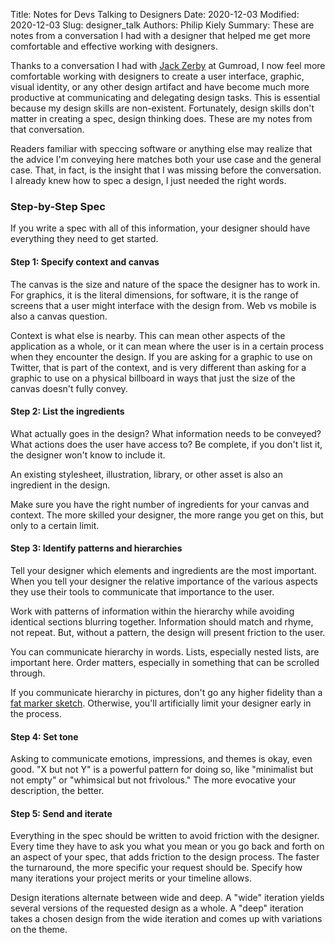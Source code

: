 Title: Notes for Devs Talking to Designers
Date: 2020-12-03
Modified: 2020-12-03
Slug: designer_talk
Authors: Philip Kiely
Summary: These are notes from a conversation I had with a designer that helped me get more comfortable and effective working with designers. 

Thanks to a conversation I had with [Jack Zerby](https://twitter.com/jackzerby) at Gumroad, I now feel more comfortable working with designers to create a user interface, graphic, visual identity, or any other design artifact and have become much more productive at communicating and delegating design tasks. This is essential because my design skills are non-existent. Fortunately, design skills don't matter in creating a spec, design thinking does. These are my notes from that conversation.

Readers familiar with speccing software or anything else may realize that the advice I'm conveying here matches both your use case and the general case. That, in fact, is the insight that I was missing before the conversation. I already knew how to spec a design, I just needed the right words.

### Step-by-Step Spec

If you write a spec with all of this information, your designer should have everything they need to get started.

#### Step 1: Specify context and canvas

The canvas is the size and nature of the space the designer has to work in. For graphics, it is the literal dimensions, for software, it is the range of screens that a user might interface with the design from. Web vs mobile is also a canvas question.

Context is what else is nearby. This can mean other aspects of the application as a whole, or it can mean where the user is in a certain process when they encounter the design. If you are asking for a graphic to use on Twitter, that is part of the context, and is very different than asking for a graphic to use on a physical billboard in ways that just the size of the canvas doesn't fully convey.

#### Step 2: List the ingredients

What actually goes in the design? What information needs to be conveyed? What actions does the user have access to? Be complete, if you don't list it, the designer won't know to include it.

An existing stylesheet, illustration, library, or other asset is also an ingredient in the design.

Make sure you have the right number of ingredients for your canvas and context. The more skilled your designer, the more range you get on this, but only to a certain limit.

#### Step 3: Identify patterns and hierarchies

Tell your designer which elements and ingredients are the most important. When you tell your designer the relative importance of the various aspects they use their tools to communicate that importance to the user. 

Work with patterns of information within the hierarchy while avoiding identical sections blurring together. Information should match and rhyme, not repeat. But, without a pattern, the design will present friction to the user.

You can communicate hierarchy in words. Lists, especially nested lists, are important here. Order matters, especially in something that can be scrolled through.

If you communicate hierarchy in pictures, don't go any higher fidelity than a [fat marker sketch](https://basecamp.com/shapeup/1.3-chapter-04). Otherwise, you'll artificially limit your designer early in the process.

#### Step 4: Set tone

Asking to communicate emotions, impressions, and themes is okay, even good. "X but not Y" is a powerful pattern for doing so, like "minimalist but not empty" or "whimsical but not frivolous." The more evocative your description, the better.

#### Step 5: Send and iterate

Everything in the spec should be written to avoid friction with the designer. Every time they have to ask you what you mean or you go back and forth on an aspect of your spec, that adds friction to the design process. The faster the turnaround, the more specific your request should be. Specify how many iterations your project merits or your timeline allows.

Design iterations alternate between wide and deep. A "wide" iteration yields several versions of the requested design as a whole. A "deep" iteration takes a chosen design from the wide iteration and comes up with variations on the theme.